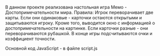 В данном проекте реализована настольная игра Мемо - Достопримечательности мира.
Правила:
Игрок переворачивает две карты. Если они одинаковые - карточки остаются открытыми и защитываются игроку. Кроме того, выводится окно с информацией о достопримечательности на картинке. Если карточки разные - они переворачиваются рубашкой.
В конце игры подсчитываются очки и коэффициент точности.

Основной код JavaScript - в файле script.js